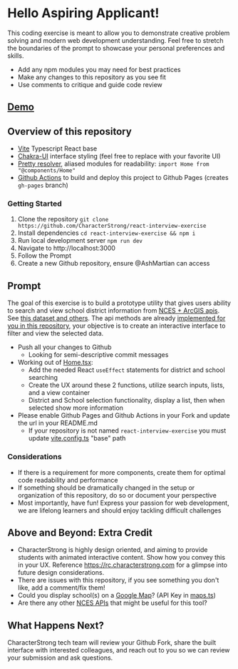 # Hello Aspiring Applicant!

This coding exercise is meant to allow you to demonstrate creative problem solving and modern web development understanding. Feel free to stretch the boundaries of the prompt to showcase your personal preferences and skills. 

- Add any npm modules you may need for best practices
- Make any changes to this repository as you see fit
- Use comments to critique and guide code review

## [Demo](https://karstenjep.github.io/react-interview-exercise/)

## Overview of this repository

- [Vite](https://vitejs.dev/guide/) Typescript React base
- [Chakra-UI](https://chakra-ui.com/docs/principles) interface styling (feel free to replace with your favorite UI)
- [Pretty resolver](tsconfig.paths.json), aliased modules for readability: `import Home from "@components/Home"`
- [Github Actions](.github/workflows/push.yaml) to build and deploy this project to Github Pages (creates `gh-pages` branch)

### Getting Started

1. Clone the repository `git clone https://github.com/CharacterStrong/react-interview-exercise`
2. Install dependencies `cd react-interview-exercise && npm i`
3. Run local development server `npm run dev`
4. Navigate to http://localhost:3000
5. Follow the Prompt
6. Create a new Github repository, ensure @AshMartian can access

## Prompt

The goal of this exercise is to build a prototype utility that gives users ability to search and view school district information from [NCES + ArcGIS apis](https://data-nces.opendata.arcgis.com/datasets/nces::private-school-locations-current/api). See [this dataset and others](https://data-nces.opendata.arcgis.com/datasets/school-district-characteristics-2019-20/explore). The api methods are already [implemented for you in this repository](src/utils/nces.ts), your objective is to create an interactive interface to filter and view the selected data. 

- Push all your changes to Github
    - Looking for semi-descriptive commit messages
- Working out of [Home.tsx](/src/components/Home.tsx):
    - Add the needed React `useEffect` statements for district and school searching
    - Create the UX around these 2 functions, utilize search inputs, lists, and a view container
    - District and School selection functionality, display a list, then when selected show more information
- Please enable Github Pages and Github Actions in your Fork and update the url in your README.md
    - If your repository is not named `react-interview-exercise` you must update [vite.config.ts](vite.config.ts) "base" path

### Considerations

- If there is a requirement for more components, create them for optimal code readability and performance
- If something should be dramatically changed in the setup or organization of this repository, do so or document your perspective
- Most importantly, have fun! Express your passion for web development, we are lifelong learners and should enjoy tackling difficult challenges

## Above and Beyond: Extra Credit

- CharacterStrong is highly design oriented, and aiming to provide students with animated interactive content. Show how you convey this in your UX. Reference https://rc.characterstrong.com for a glimpse into future design considerations.
- There are issues with this repository, if you see something you don't like, add a comment/fix them!
- Could you display school(s) on a [Google Map](https://tomchentw.github.io/react-google-maps/#introduction)? (API Key in [maps.ts](src/utils/maps.ts))
- Are there any other [NCES APIs](https://data-nces.opendata.arcgis.com/search?tags=nces) that might be useful for this tool?

## What Happens Next?

CharacterStrong tech team will review your Github Fork, share the built interface with interested colleagues, and reach out to you so we can review your submission and ask questions.